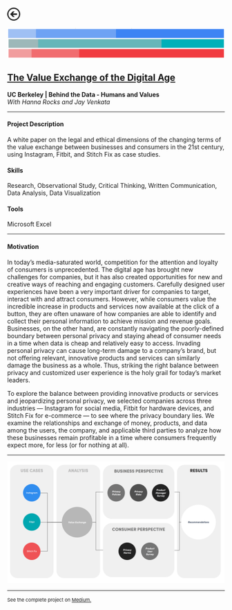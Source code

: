 [<img src="images/arrow_back.png?raw=true" width="30"/>](/data_science/index)

[<img src="images/value_exchange_2.png?raw=true"/>](https://medium.com/berkeleyischool/the-value-exchange-of-the-digital-age-9d44ddd2d0c0)

## [The Value Exchange of the Digital Age](https://medium.com/berkeleyischool/the-value-exchange-of-the-digital-age-9d44ddd2d0c0)
**UC Berkeley | Behind the Data - Humans and Values**<br>
*With Hanna Rocks and Jay Venkata*

---

#### Project Description
A white paper on the legal and ethical dimensions of the changing terms of the value exchange between businesses and consumers in the 21st century, using Instagram, Fitbit, and Stitch Fix as case studies.

#### Skills 
Research, Observational Study, Critical Thinking, Written Communication, Data Analysis, Data Visualization

#### Tools 
Microsoft Excel

---

#### Motivation

In today’s media-saturated world, competition for the attention and loyalty of consumers is unprecedented. The digital age has brought new challenges for companies, but it has also created opportunities for new and creative ways of reaching and engaging customers. Carefully designed user experiences have been a very important driver for companies to target, interact with and attract consumers. However, while consumers value the incredible increase in products and services now available at the click of a button, they are often unaware of how companies are able to identify and collect their personal information to achieve mission and revenue goals. Businesses, on the other hand, are constantly navigating the poorly-defined boundary between personal privacy and staying ahead of consumer needs in a time when data is cheap and relatively easy to access. Invading personal privacy can cause long-term damage to a company’s brand, but not offering relevant, innovative products and services can similarly damage the business as a whole. Thus, striking the right balance between privacy and customized user experience is the holy grail for today’s market leaders.

To explore the balance between providing innovative products or services and jeopardizing personal privacy, we selected companies across three industries — Instagram for social media, Fitbit for hardware devices, and Stitch Fix for e-commerce — to see where the privacy boundary lies. We examine the relationships and exchange of money, products, and data among the users, the company, and applicable third parties to analyze how these businesses remain profitable in a time where consumers frequently expect more, for less (or for nothing at all). 

---

[<img src="images/value_exchange_1.png?raw=true"/>](https://medium.com/berkeleyischool/the-value-exchange-of-the-digital-age-9d44ddd2d0c0)

---
<p style="font-size:11px">See the complete project on <a href="https://medium.com/berkeleyischool/the-value-exchange-of-the-digital-age-9d44ddd2d0c0">Medium.</a></p>
